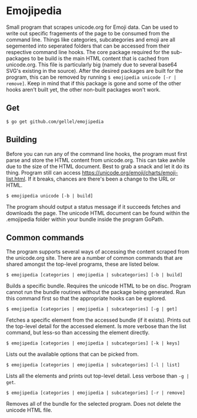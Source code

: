 # Emojipedia

Small program that scrapes unicode.org for Emoji data. Can be used to write out specific fragements of the page to be consumed from the command line. Things like categories, subcategories and emoji are all segemented into seperated folders that can be accessed from their respective command line hooks. The core package required for the sub-packages to be build is the main HTML content that is cached from unicode.org. This file is particularly big (namely due to several base64 SVG's existing in the source). After the desired packages are built for the program, this can be removed by running `$ emojipedia unicode [-r | remove]`. Keep in mind that if this package is gone and some of the other hooks aren't built yet, the other non-built packages won't work.

## Get

`$ go get github.com/gellel/emojipedia`

## Building

Before you can run any of the command line hooks, the program must first parse and store the HTML content from unicode.org. This can take awhile due to the size of the HTML document. Best to grab a snack and let it do its thing. Program still can access https://unicode.org/emoji/charts/emoji-list.html. If it breaks, chances are there's been a change to the URL or HTML.

`$ emojipedia unicode [-b | build]`

The program should output a status message if it succeeds fetches and downloads the page. The unicode HTML document can be found within the .emojipedia folder within your bundle inside the program GoPath. 

## Common commands
The program supports several ways of accessing the content scraped from the unicode.org site. There are a number of common commands that are shared amongst the top-level programs, these are listed below.
 
```$ emojipedia [categories | emojipedia | subcategories] [-b | build]```

Builds a specific bundle. Requires the unicode HTML to be on disc. Program cannot run the bundle routines without the package being generated. Run this command first so that the appropriate hooks can be explored.

```$ emojipedia [categories | emojipedia | subcategories] [-g | get]```

Fetches a specific element from the accessed bundle (if it exists). Prints out the top-level detail for the accessed element. Is more verbose than the list command, but less-so than accessing the element directly. 

```$ emojipedia [categories | emojipedia | subcategories] [-k | keys]```

Lists out the available options that can be picked from.

```$ emojipedia [categories | emojipedia | subcategories] [-l | list]```

Lists all the elements and prints out top-level detail. Less verbose than `-g | get`.

```$ emojipedia [categories | emojipedia | subcategories] [-r | remove]```

Removes all of the bundle for the selected program. Does not delete the unicode HTML file.
